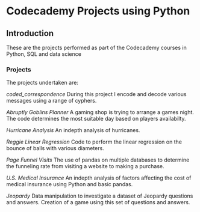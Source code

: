 # Codecademy Projects using Python

## Introduction
These are the projects performed as part of the Codecademy courses in Python, 
SQL and data science 

### Projects
The projects undertaken are:

*coded_correspondence*
During this project I encode and decode various messages using a range of 
cyphers.

*Abruptly Goblins Planner*
A gaming shop is trying to arrange a games night. The code determines the most
suitable day based on players availabilty.

*Hurricane Analysis*
An indepth analysis of hurricanes.

*Reggie Linear Regression*
Code to perform the linear regression on the bounce of balls with various 
diameters.

*Page Funnel Visits*
The use of pandas on multiple databases to determine the funneling rate from
visiting a website to making a purchase.

*U.S. Medical Insurance*
An indepth analysis of factors affecting the cost of medical insurance using 
Python and basic pandas.

*Jeopardy*
Data manipulation to investigate a dataset of Jeopardy questions and answers. 
Creation of a game using this set of questions and answers.







